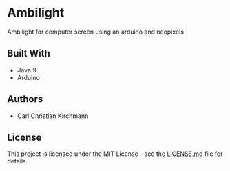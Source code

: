 # Ambilight

Ambilight for computer screen using an arduino and neopixels


## Built With

* Java 9
* Arduino


## Authors

* Carl Christian Kirchmann


## License

This project is licensed under the MIT License - see the [LICENSE.md](LICENSE.md) file for details
